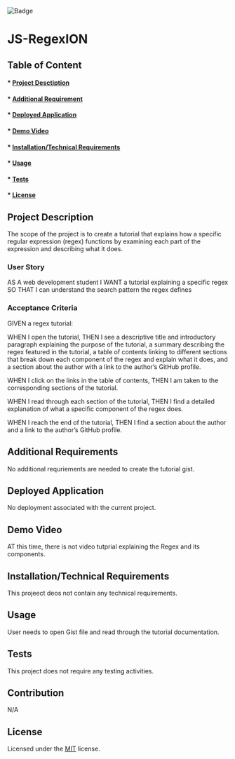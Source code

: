 ![Badge](https://img.shields.io/badge/license-MIT-green?style=plastic&logo=appveyor)

# JS-RegexION

## Table of Content
#### * [Project Desctiption](#description)
#### * [Additional Requirement](#requirements)
#### * [Deployed Application](#application)
#### * [Demo Video](#video)
#### * [Installation/Technical Requirements](#installation)
#### * [Usage](#usage)
#### * [Tests](#tests)
#### * [License](#license)


## Project Description
The scope of the project is to create a tutorial that explains how a specific regular expression (regex) functions by examining each part of the expression and describing what it does. 

### User Story
AS A web development student
I WANT a tutorial explaining a specific regex
SO THAT I can understand the search pattern the regex defines


### Acceptance Criteria
GIVEN a regex tutorial:

WHEN I open the tutorial, THEN I see a descriptive title and introductory paragraph explaining the purpose of the tutorial, a summary describing the regex featured in the tutorial, a table of contents linking to different sections that break down each component of the regex and explain what it does, and a section about the author with a link to the author’s GitHub profile.

WHEN I click on the links in the table of contents,  THEN I am taken to the corresponding sections of the tutorial.

WHEN I read through each section of the tutorial, THEN I find a detailed explanation of what a specific component of the regex does.

WHEN I reach the end of the tutorial, THEN I find a section about the author and a link to the author’s GitHub profile.

 
## Additional Requirements
No additional requriements are needed to create the tutorial gist. 

## Deployed Application
No deployment associated with the current project. 

## Demo Video
AT this time, there is not video tutprial explaining the Regex and its components.

## Installation/Technical Requirements
This projeect deos not contain any technical requirements. 

## Usage
User needs to open Gist file and read through the tutorial documentation. 

## Tests
This project does not require any testing activities. 

## Contribution
N/A


## License
Licensed under the [MIT](https://choosealicense.com/licenses/mit/) license.
